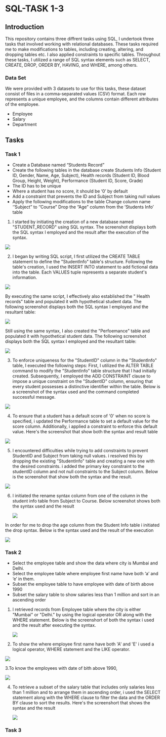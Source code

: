 # SQL-TASK 1-3
## Introduction

This repository contains three diffrent tasks using SQL, I undertook three tasks that involved working with relational databases. These tasks required me to make modifications to tables, including creating, altering, and dropping tables etc. I also applied constraints to specific tables. Throughout these tasks, I utilized a range of SQL syntax elements such as SELECT, CREATE, DROP, ORDER BY, HAVING, and WHERE, among others.

### Data Set
We were provided with 3 datasets to use for this tasks, these dataset consist of files in a comma-separated values (CSV) format. Each row represents a unique employee, and the columns contain different attributes of the employee. 
- Employee
- Salary
- Department

## Tasks 

### Task 1
- Create a Database named “Students Record”
- Create the following tables in the database create
  Students Info  (Student ID, Gender, Name, Age, Subject),
  Health records (Student ID, Blood Group, Height, Weight),
  Performance (Student ID, Score, Grade)
- The ID has to be unique
- Where a student has no score, it should be ‘0’ by default
- Add a constraint that prevents the ID and Subject from taking null values
- Apply the following modifications to the table
    Change column name ‘’Subject” to ‘’Course” 
    Drop the “Age” column from the ‘Students Info’ table

 1. I started by initiating the creation of a new database named "STUDENT_RECORD" using SQL syntax. The screenshot displays both the SQL syntax I employed and the result after the execution of the syntax.

  ![](studentDatabase.jpg)

2. I began by writing SQL script, I first utilized the CREATE TABLE statement to define the "StudentInfo" table's structure. Following the table's creation, I used the INSERT INTO statement to add fictional data into the table. Each VALUES tuple represents a separate student's information. 

 ![](studentinfoV.jpg) 

By executing the same script, I effectively also established the " Health records" table and populated it with hypothetical student data. The following screenshot displays both the SQL syntax I employed and the resultant table:

 ![](healthrecordV.jpg) 

 Still using the same syntax, I also created the "Perfoemance" table and populated it with hypothetical student data. The following screenshot displays both the SQL syntax I employed and the resultant table:

  ![](PerformanceV.jpg) 

3. To enforce uniqueness for the "StudentID" column in the "StudentInfo" table, I executed the following steps: First, I utilized the ALTER TABLE command to modify the "StudentInfo" table structure that I had initially created. Subsequently, I employed the ADD CONSTRAINT clause to impose a unique constraint on the "StudentID" column, ensuring that every student possesses a distinctive identifier within the table. Below is a screenshot of the syntax used and the command completed successful message.

 ![](addunique.jpg)

 4. To ensure that a student has a default score of '0' when no score is specified, i updated the Performance table to set a default value for the score column. Additionally, i applied a constraint to enforce this default value. Here's the screenshot that show both the syntax and result table 

 ![](0defult.jpg) 

5.  I  encountered difficulties while trying to add constraints to prevent StudentID and Subject from taking null values. i resolved this by dropping the existing "StudentInfo" table and creating a new one with the desired constraints. i added the primary key constraint to the studentID column and not null constraints to the Subject column. Below is the  screenshot that show both the syntax and the result.

 ![](id&sub_constraint.jpg)

6. I initiated the rename syntax column from one of the column in the student info table from Subject to Course. Below screenshot shows both the syntax used and the result

    ![](renameee.jpg)
   
In order for me to drop the age column from the Student Info table i initiated the drop syntax. Below is the syntax used and the result of the execution 

 ![](DROP.jpg)

### Task 2

- Select the employee table and show the data where city is Mumbai and Delhi. 
- Select the employee table where employee first name have both ‘a’ and ‘e’  in them. 
- Subset the employee table to have employee with date of birth above 1990
- Subset the salary table to show salaries less than 1 million and sort in an ascending order

1. I retrieved records from Employee table where the city is either "Mumbai" or "Delhi." by using the logical operator OR along with the WHERE statement. Below is the screenshort of both the syntax i used and the result after executing the syntax.

    ![](Mumbai&Delhi.jpg)

2. To show the where employee first name have both 'A' and 'E' i used a logical operator, WHERE statement and the LIKE operator.

 ![](A&E.jpg)

 3.To know the employees with date of bith above 1990, 

  ![](1990.jpg)

  4. To retrieve a subset of the salary table that includes only salaries less than 1 million and to arrange them in ascending order, i 
 used the SELECT statement along with the WHERE clause to filter the data and the ORDER BY clause to sort the results. Here's the screenshort that shows the syntax and the result 

       ![](1MASSENDING.jpg)

### Task 3
  
